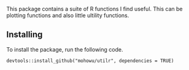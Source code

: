 This package contains a suite of R functions I find useful. This can be
plotting functions and also little ultility functions.

Installing
----------

To install the package, run the following code.

    devtools::install_github("mohowu/utilr", dependencies = TRUE)
